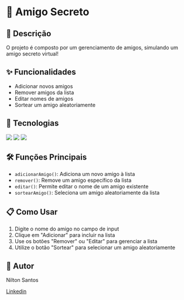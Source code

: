 # 🎲 Amigo Secreto

## 📌 Descrição
O projeto é composto por um gerenciamento de amigos, simulando um amigo secreto virtual!

## ✨ Funcionalidades
- Adicionar novos amigos
- Remover amigos da lista
- Editar nomes de amigos
- Sortear um amigo aleatoriamente

## 🚀 Tecnologias
<div>
  <img src="https://img.shields.io/badge/HTML-239120?style=for-the-badge&logo=html5&logoColor=white">
  <img src="https://img.shields.io/badge/CSS-239120?&style=for-the-badge&logo=css3&logoColor=white">
  <img src="https://img.shields.io/badge/JavaScript-F7DF1E?style=for-the-badge&logo=javascript&logoColor=black">
</div>

## 🛠️ Funções Principais
- `adicionarAmigo()`: Adiciona um novo amigo à lista
- `remover()`: Remove um amigo específico da lista
- `editar()`: Permite editar o nome de um amigo existente
- `sortearAmigo()`: Seleciona um amigo aleatoriamente da lista

## 📋 Como Usar
1. Digite o nome do amigo no campo de input
2. Clique em "Adicionar" para incluir na lista
3. Use os botões "Remover" ou "Editar" para gerenciar a lista
4. Utilize o botão "Sortear" para selecionar um amigo aleatoriamente

## 👤 Autor
Nilton Santos

[Linkedin](https://www.linkedin.com/in/nilton-cesar-barbosa-dos-santos-9598831ab/)
